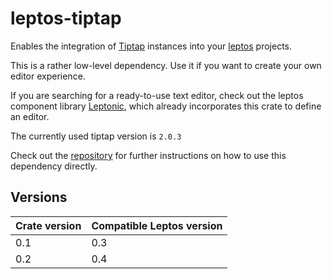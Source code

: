 # leptos-tiptap

Enables the integration of [Tiptap](https://tiptap.dev/) instances into your [leptos](https://leptos.dev/) projects.

This is a rather low-level dependency. Use it if you want to create your own editor experience.

If you are searching for a ready-to-use text editor, check out the leptos component
library [Leptonic](https://leptonic.dev/), which already incorporates this crate to define an editor.

The currently used tiptap version is `2.0.3`

Check out the [repository](https://github.com/lpotthast/leptos-tiptap) for further instructions on how to use this
dependency directly.

## Versions

| Crate version | Compatible Leptos version |
|---------------|---------------------------|
| 0.1           | 0.3                       |
| 0.2           | 0.4                       |
